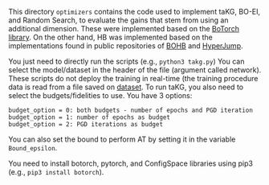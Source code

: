 This directory `optimizers` contains the code used to implement taKG, BO-EI, and Random Search, to evaluate the gains that stem from using an additional dimension. These were implemented based on the [BoTorch library](https://botorch.org/). On the other hand, HB was implemented based on the implementations found in public repositories of [BOHB](https://github.com/automl/HpBandSter) and [HyperJump](https://github.com/pedrogbmendes/HyperJump).


You just need to directly run the scripts (e.g., `python3 takg.py`)
You can select the model/dataset in the header of the file (argument called network). 
These scripts do not deploy the training in real-time (the training procedure data is read from a file saved on [dataset](https://github.com/pedrogbmendes/HPT_advTrain/tree/main/datasets).
To run taKG, you also need to select the budgets/fidelities to use. You have 3 options:
```
budget_option = 0: both budgets - number of epochs and PGD iteration
budget_option = 1: number of epochs as budget
budget_option = 2: PGD iterations as budget
```
You can also set the bound to perform AT by setting it in the variable `Bound_epsilon`.


You need to install botorch, pytorch, and ConfigSpace libraries using pip3 (e.g., `pip3 install botorch`).

